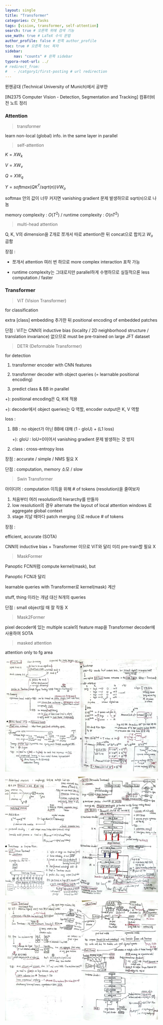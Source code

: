 ```yaml
---
layout: single
title: "Transformer"
categories: CV_Tasks
tags: [vision, transformer, self-attention]
search: true # 오른쪽 위에 검색 기능
use_math: true # LaTeX 수식 문법
author_profile: false # 왼쪽 author_profile
toc: true # 오른쪽 toc 목차
sidebar:
    nav: "counts" # 왼쪽 sidebar
typora-root-url: ../
# redirect_from:
#   - /catgory1/first-posting # url redirection
---
```




뮌헨공대 (Technical University of Munich)에서 공부한 

[IN2375 Computer Vision - Detection, Segmentation and Tracking]
컴퓨터비전 노트 정리

### Attention

> transformer

learn non-local (global) info. in the same layer in parallel

>  self-attention

$K = XW_k$

$V = XW_v$

$Q = XW_q$

$Y = softmax(QK^T/sqrt(n))V W_o$

softmax 안의 값이 너무 커지면 vanishing gradient 문제 발생하므로 sqrt(n)으로 나눔

memory complexity : $O(T^2)$ / runtime complexity : $O(nT^2)$

> multi-head attention

Q, K, V의 dimension을 Z개로 쪼개서 따로 attention한 뒤 concat으로 합치고 $W_o$ 곱함

장점 : 

- 쪼개서 attention 여러 번 하므로 more complex interaction 포착 가능

- runtime complexity는 그대로지만 parallel하게 수행하므로 실질적으론 less computation / faster

### Transformer

>ViT (Vision Transformer)

for classification

extra [class] embedding 추가한 뒤 positional encoding of embedded patches

단점 : ViT는 CNN의 inductive bias (locality / 2D neighborhood structure / translation invariance) 없으므로 must be pre-trained on large JFT dataset

> DETR (Deformable Transformer)

for detection

1. transformer encoder with CNN features 

2. transformer decoder with object queries (= learnable positional encoding)

3. predict class & BB in parallel

+): positional encoding은 Q, K에 적용

+): decoder에서 object queries는 Q 역할, encoder output은 K, V 역할

loss : 

1. BB : no object가 아닌 BB에 대해 (1 - gIoU) + (L1 loss)

   +): gIoU : IoU=0이어서 vanishing gradient 문제 발생하는 것 방지

2. class : cross-entropy loss

장점 : accurate / simple / NMS 필요 X

단점 : computation, memory 소모 / slow

> Swin Transformer

아이디어 : computation 이득을 위해 # of tokens (resolution)을 줄여보자

1. 처음부터 여러 resolution의 hierarchy를 만들자
2. low resolution의 경우 alternate the layout of local attention windows 로 aggregate global context
3. stage 지날 때마다 patch merging 으로 reduce # of tokens

장점 : 

efficient, accurate (SOTA)

CNN의 inductive bias + Transformer 이므로 ViT와 달리 미리 pre-train할 필요 X

> MaskFormer

Panoptic FCN처럼 compute kernel(mask), but 

Panoptic FCN과 달리 

learnable queries with Transformer로 kernel(mask) 계산

stuff, thing 이라는 개념 대신 N개의 queries

단점 : small object일 때 잘 작동 X

> Mask2Former

pixel decoder에 있는 multiple scale의 feature map을 Transformer decoder에 사용하여 SOTA

> masked attention

attention only to fg area

![img82](/images/2024-03-01-transformer/img82.jpg)

![img87](/images/2024-03-01-transformer/img87.jpg)

![img92](/images/2024-03-01-transformer/img92.jpg)
